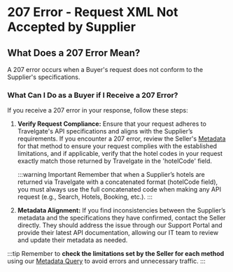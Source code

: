 ﻿---
sidebar_position: 12
---

# 207 Error - Request XML Not Accepted by Supplier

## What Does a 207 Error Mean?
A 207 error occurs when a Buyer's request does not conform to the Supplier's specifications.

### What Can I Do as a Buyer if I Receive a 207 Error?
If you receive a 207 error in your response, follow these steps:

1. **Verify Request Compliance:** Ensure that your request adheres to Travelgate's API specifications and aligns with the Supplier’s requirements. If you encounter a 207 error, review the Seller's [Metadata](/docs/apis/for-buyers/hotel-x-pull-buyers-api/content/metadata) for that method to ensure your request complies with the established limitations, and if applicable, verify that the hotel codes in your request exactly match those returned by Travelgate in the 'hotelCode' field.

    :::warning Important
    Remember that when a Supplier’s hotels are returned via Travelgate with a concatenated format (hotelCode field), you must always use the full concatenated code when making any API request (e.g., Search, Hotels, Booking, etc.).
    :::

2. **Metadata Alignment:** If you find inconsistencies between the Supplier’s metadata and the specifications they have confirmed, contact the Seller directly. They should address the issue through our Support Portal and provide their latest API documentation, allowing our IT team to review and update their metadata as needed.

:::tip
Remember to **check the limitations set by the Seller for each method** using our [Metadata Query](/kb/connectivity-products/for-buyers/hotel-x/content/metadata) to avoid errors and unnecessary traffic.
:::
